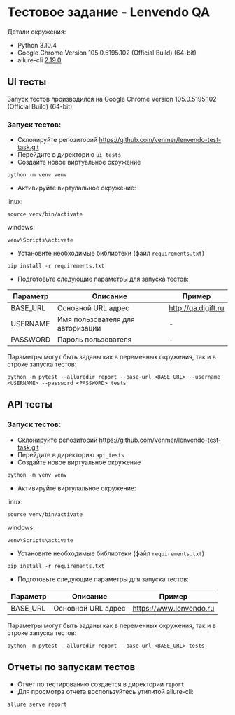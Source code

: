 # Тестовое задание - Lenvendo QA
Детали окружения:
- Python 3.10.4
- Google Chrome Version 105.0.5195.102 (Official Build) (64-bit)
- allure-cli [2.19.0](https://github.com/allure-framework/allure2/releases/tag/2.19.0)

## UI тесты
Запуск тестов производился на Google Chrome Version 105.0.5195.102 (Official Build) (64-bit)

### Запуск тестов:
- Склонируйте репозиторий https://github.com/venmer/lenvendo-test-task.git
- Перейдите в директорию ```ui_tests```
- Создайте новое виртуальное окружение
```commandline
python -m venv venv
```
- Активируйте виртулальное окружение:

linux:
```commandline
source venv/bin/activate
```
windows:
```commandline
venv\Scripts\activate
```

- Установите необходимые библиотеки (файл ```requirements.txt```)
```commandline
pip install -r requirements.txt
```
- Подготовьте следующие параметры для запуска тестов:

| Параметр | Описание                         | Пример              |
|----------|----------------------------------|---------------------|
| BASE_URL | Основной URL адрес               | http://qa.digift.ru |
| USERNAME | Имя пользователя для авторизации | -                   |
| PASSWORD | Пароль пользователя              | -                   |

Параметры могут быть заданы как в переменных окружения, так и в строке запуска тестов:
```commandline
python -m pytest --alluredir report --base-url <BASE_URL> --username <USERNAME> --password <PASSWORD> tests
```

## API тесты
### Запуск тестов:
- Склонируйте репозиторий https://github.com/venmer/lenvendo-test-task.git
- Перейдите в директорию ```api_tests```
- Создайте новое виртуальное окружение
```commandline
python -m venv venv
```
- Активируйте виртулальное окружение:

linux:
```commandline
source venv/bin/activate
```
windows:
```commandline
venv\Scripts\activate
```
- Установите необходимые библиотеки (файл ```requirements.txt```)
```commandline
pip install -r requirements.txt
```
- Подготовьте следующие параметры для запуска тестов:

| Параметр | Описание                         | Пример              |
|----------|----------------------------------|---------------------|
| BASE_URL | Основной URL адрес               | https://www.lenvendo.ru |

Параметры могут быть заданы как в переменных окружения, так и в строке запуска тестов:
```commandline
python -m pytest --alluredir report --base-url <BASE_URL> tests
```
## Отчеты по запускам тестов
- Отчет по тестированию создается в директории ```report```
- Для просмотра отчета воспользуйтесь утилитой allure-cli:
```commandline
allure serve report
```